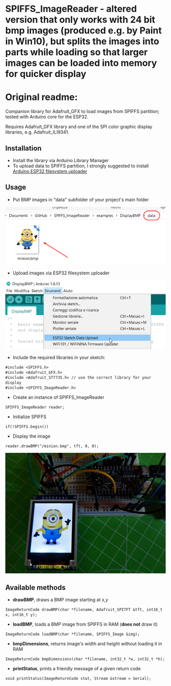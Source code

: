 # SPIFFS_ImageReader - altered version that only works with 24 bit bmp images (produced e.g. by Paint in Win10), but splits the images into parts while loading so that larger images can be loaded into memory for quicker display

# Original readme:

Companion library for Adafruit_GFX to load images from SPIFFS partition; tested with Arduino core for the ESP32.

Requires Adafruit_GFX library and one of the SPI color graphic display libraries, e.g. Adafruit_ILI9341.

## Installation

- Install the library via Arduino Library Manager
- To upload data to SPIFFS partition, I strongly suggested to install [Arduino ESP32 filesystem uploader](https://github.com/me-no-dev/arduino-esp32fs-plugin)

## Usage

- Put BMP images in "data" subfolder of your project's main folder

![](/images/howto-01.png)

- Upload images via ESP32 filesystem uploader

![](/images/howto-02.png)

- Include the required libraries in your sketch:
```
#include <SPIFFS.h>
#include <Adafruit_GFX.h>
#include <Adafruit_ST7735.h> // use the correct library for your display
#include <SPIFFS_ImageReader.h>
```
- Create an instance of SPIFFS_ImageReader
```
SPIFFS_ImageReader reader;
```
- Initialize SPIFFS
```
if(!SPIFFS.begin()) 
```
- Display the image
```
reader.drawBMP("/minion.bmp", tft, 0, 0);
```
![](/images/howto-03.png)

## Available methods
- **drawBMP**, draws a BMP image starting at x,y
```
ImageReturnCode drawBMP(char *filename, Adafruit_SPITFT &tft, int16_t x, int16_t y);
```
- **loadBMP**, loads a BMP image from SPIFFS in RAM (**does not** draw it)
```
ImageReturnCode loadBMP(char *filename, SPIFFS_Image &img);
```
- **bmpDimensions**, returns image's width and height without loading it in RAM
```
ImageReturnCode bmpDimensions(char *filename, int32_t *w, int32_t *h);
```
- **printStatus**, prints a friendly message of a given return code
```
void printStatus(ImageReturnCode stat, Stream &stream = Serial);
```
